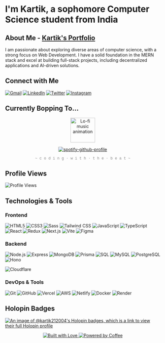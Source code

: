 #  I'm Kartik, a sophomore Computer Science student from India

## About Me - [Kartik's Portfolio](https://kartik-portfolio-vert.vercel.app/)

I am passionate about exploring diverse areas of computer science, with a strong focus on Web Development. I have a solid foundation in the MERN stack and excel at building full-stack projects, including decentralized applications and AI-driven solutions.

## Connect with Me

[![Gmail](https://img.shields.io/badge/Gmail-D14836?style=for-the-badge&logo=gmail&logoColor=white)](mailto:kartik200421@gmail.com)
[![LinkedIn](https://img.shields.io/badge/LinkedIn-0077B5?style=for-the-badge&logo=linkedin&logoColor=white)](https://www.linkedin.com/in/kartik-bhatt-35a374251/)
[![Twitter](https://img.shields.io/badge/Twitter-1DA1F2?style=for-the-badge&logo=twitter&logoColor=white)](https://twitter.com/karrtikbhatt)
[![Instagram](https://img.shields.io/badge/Instagram-E4405F?style=for-the-badge&logo=instagram&logoColor=white)](https://www.instagram.com/karrtikbhatt/)

## Currently Bopping To...

<div align="center">
  <img src="https://media4.giphy.com/media/v1.Y2lkPTc5MGI3NjExdXUzaDJhc3R0aDI1YnJqeGl6eDluNW53bTYwZTBvOHlhMWNlaXF5OSZlcD12MV9pbnRlcm5hbF9naWZfYnlfaWQmY3Q9cw/JVglf7QjxaZZM2tjfB/giphy.gif" width="80" alt="Lo-fi music animation" />
  
  [![spotify-github-profile](https://spotify-github-profile.kittinanx.com/api/view?uid=1ksf1wi679el7ogl45p0xdlif&cover_image=false&theme=default&show_offline=false&background_color=1d1b1b&interchange=true&bar_color_cover=false)](https://spotify-github-profile.kittinanx.com/api/view?uid=1ksf1wi679el7ogl45p0xdlif&redirect=true)

  <p style="font-family: 'Courier New', monospace; font-size: 12px; color: #888; margin-top: 5px;">~ c o d i n g · w i t h · t h e · b e a t ~</p>
</div>

## Profile Views

![Profile Views](https://komarev.com/ghpvc/?username=kartik-212004&label=Profile%20views&color=0e75b6&style=flat)

## Technologies & Tools

### Frontend

![HTML5](https://img.shields.io/badge/HTML5-FF5733?logo=html5&logoColor=FFFFFF)
![CSS3](https://img.shields.io/badge/CSS3-1572B6?logo=css3&logoColor=FFFFFF)
![Sass](https://img.shields.io/badge/Sass-CC6699?logo=Sass&logoColor=FFFFFF)
![Tailwind CSS](https://img.shields.io/badge/Tailwind_CSS-38B2AC?logo=tailwindcss&logoColor=FFFFFF)
![JavaScript](https://img.shields.io/badge/JavaScript-F7DF1E?logo=javascript&logoColor=000000)
![TypeScript](https://img.shields.io/badge/TypeScript-3178C6?logo=typescript&logoColor=FFFFFF)
![React](https://img.shields.io/badge/React-61DAFB?logo=react&logoColor=000000)
![Redux](https://img.shields.io/badge/Redux-764ABC?logo=redux&logoColor=FFFFFF)
![Next.js](https://img.shields.io/badge/Next.js-000000?logo=next.js&logoColor=FFFFFF)
![Vite](https://img.shields.io/badge/Vite-646CFF?logo=vite&logoColor=FFFFFF)
![Figma](https://img.shields.io/badge/Figma-F24E1E?logo=figma&logoColor=FFFFFF)

### Backend

![Node.js](https://img.shields.io/badge/Node.js-339933?logo=node.js&logoColor=FFFFFF)
![Express](https://img.shields.io/badge/Express-000000?logo=express&logoColor=FFFFFF)
![MongoDB](https://img.shields.io/badge/MongoDB-47A248?logo=mongodb&logoColor=FFFFFF)
![Prisma](https://img.shields.io/badge/Prisma-2D3748?logo=prisma&logoColor=FFFFFF)
![SQL](https://img.shields.io/badge/SQL-00758F?logo=database&logoColor=FFFFFF)
![MySQL](https://img.shields.io/badge/MySQL-00758F?logo=mysql&logoColor=FFFFFF)
![PostgreSQL](https://img.shields.io/badge/PostgreSQL-336791?logo=postgresql&logoColor=FFFFFF)
![Hono](https://img.shields.io/badge/Hono-ff6b81?logo=hono&logoColor=white)

![Cloudflare](https://img.shields.io/badge/Cloudflare-FFCC00?logo=cloudflare&logoColor=000000)

### DevOps & Tools

![Git](https://img.shields.io/badge/Git-F05032?logo=git&logoColor=FFFFFF)
![GitHub](https://img.shields.io/badge/GitHub-181717?logo=github&logoColor=FFFFFF)
![Vercel](https://img.shields.io/badge/Vercel-000000?logo=vercel&logoColor=FFFFFF)
![AWS](https://img.shields.io/badge/AWS-232F3E?logo=amazon-aws&logoColor=white)
![Netlify](https://img.shields.io/badge/Netlify-00C7B8?logo=netlify&logoColor=FFFFFF)
![Docker](https://img.shields.io/badge/Docker-2496ED?logo=docker&logoColor=FFFFFF)
![Render](https://img.shields.io/badge/Render-46E3B7?logo=render&logoColor=white)

<!-- ## Achievements

![GitHub Trophies](https://github-profile-trophy.vercel.app/?username=kartik-212004&theme=onestar&no-frame=true&column=6&row=1)
-->

<!-- ## 📊 GitHub Stats 

<div align="center">
  <img width="500" src="https://github-readme-streak-stats.herokuapp.com/?user=kartik-212004&theme=react" />
  <br/>
  <img width="500" src="https://github-readme-stats.vercel.app/api?username=kartik-212004&show_icons=true&theme=react" />
</div> -->

## Holopin Badges

[![An image of @kartik212004's Holopin badges, which is a link to view their full Holopin profile](https://holopin.me/kartik212004)](https://holopin.io/@kartik212004)

<div align="center">
  <a href="https://get-me-a-beer.vercel.app/" target="_blank">
    <img src="https://forthebadge.com/images/badges/built-with-love.svg" alt="Built with Love"/>
    <img src="https://forthebadge.com/images/badges/powered-by-coffee.svg" alt="Powered by Coffee"/>
  </a>
</div>

